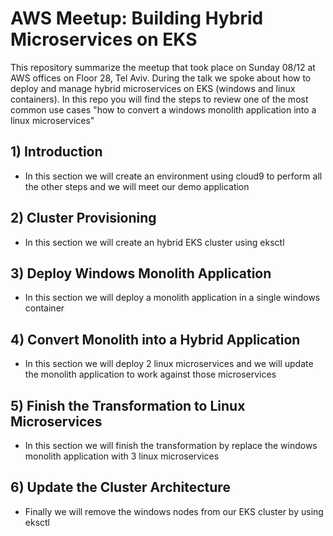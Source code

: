 # AWS Meetup: Building Hybrid Microservices on EKS

This repository summarize the meetup that took place on Sunday 08/12 at AWS offices on Floor 28, Tel Aviv.
During the talk we spoke about how to deploy and manage hybrid microservices on EKS (windows and linux containers). 
In this repo you will find the steps to review one of the most common use cases "how to convert a windows monolith application into a linux microservices"

## 1) Introduction

 - In this section we will create an environment using cloud9 to perform all the other steps and we will meet our demo application

## 2) Cluster Provisioning

 - In this section we will create an hybrid EKS cluster using eksctl

## 3) Deploy Windows Monolith Application

 - In this section we will deploy a monolith application in a single windows container

## 4) Convert Monolith into a Hybrid Application

 - In this section we will deploy 2 linux microservices and we will update the monolith application to work against those microservices

## 5) Finish the Transformation to Linux Microservices

 - In this section we will finish the transformation by replace the windows monolith application with 3 linux microservices

## 6) Update the Cluster Architecture

 - Finally we will remove the windows nodes from our EKS cluster by using eksctl
 
